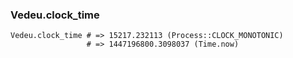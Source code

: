 ### Vedeu.clock_time

    Vedeu.clock_time # => 15217.232113 (Process::CLOCK_MONOTONIC)
                     # => 1447196800.3098037 (Time.now)
